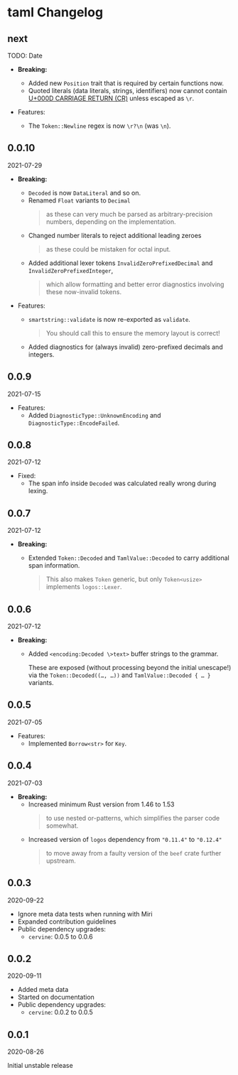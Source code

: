 # taml Changelog

<!-- markdownlint-disable no-trailing-punctuation -->

## next

TODO: Date

* **Breaking:**
  * Added new `Position` trait that is required by certain functions now.
  * Quoted literals (data literals, strings, identifiers) now cannot contain [U+000D CARRIAGE RETURN (CR)](https://graphemica.com/000D)
    unless escaped as `\r`.

* Features:
  * The `Token::Newline` regex is now `\r?\n` (was `\n`).

## 0.0.10

2021-07-29

* **Breaking:**
  * `Decoded` is now `DataLiteral` and so on.
  * Renamed `Float` variants to `Decimal`
    > as these can very much be parsed as arbitrary-precision numbers, depending on the implementation.
  * Changed number literals to reject additional leading zeroes
    > as these could be mistaken for octal input.
  * Added additional lexer tokens `InvalidZeroPrefixedDecimal` and `InvalidZeroPrefixedInteger`,
    > which allow formatting and better error diagnostics involving these now-invalid tokens.

* Features:
  * `smartstring::validate` is now re-exported as `validate`.
    > You should call this to ensure the memory layout is correct!
  * Added diagnostics for (always invalid) zero-prefixed decimals and integers.

## 0.0.9

2021-07-15

* Features:
  * Added `DiagnosticType::UnknownEncoding` and `DiagnosticType::EncodeFailed`.

## 0.0.8

2021-07-12

* Fixed:
  * The span info inside `Decoded` was calculated really wrong during lexing.

## 0.0.7

2021-07-12

* **Breaking:**
  * Extended `Token::Decoded` and `TamlValue::Decoded` to carry additional span information.

    > This also makes `Token` generic, but only `Token<usize>` implements `logos::Lexer`.

## 0.0.6

2021-07-12

* **Breaking:**
  * Added `<encoding:Decoded \>text>` buffer strings to the grammar.

    These are exposed (without processing beyond the initial unescape!) via the `Token::Decoded((…, …))` and `TamlValue::Decoded { … }` variants.

## 0.0.5

2021-07-05

* Features:
  * Implemented `Borrow<str>` for `Key`.

## 0.0.4

2021-07-03

* **Breaking:**
  * Increased minimum Rust version from 1.46 to 1.53
    > to use nested or-patterns, which simplifies the parser code somewhat.
  * Increased version of `logos` dependency from `"0.11.4"` to `"0.12.4"`
    > to move away from a faulty version of the `beef` crate further upstream.

## 0.0.3

2020-09-22

* Ignore meta data tests when running with Miri
* Expanded contribution guidelines
* Public dependency upgrades:
  * `cervine`: 0.0.5 to 0.0.6

## 0.0.2

2020-09-11

* Added meta data
* Started on documentation
* Public dependency upgrades:
  * `cervine`: 0.0.2 to 0.0.5

## 0.0.1

2020-08-26

Initial unstable release
